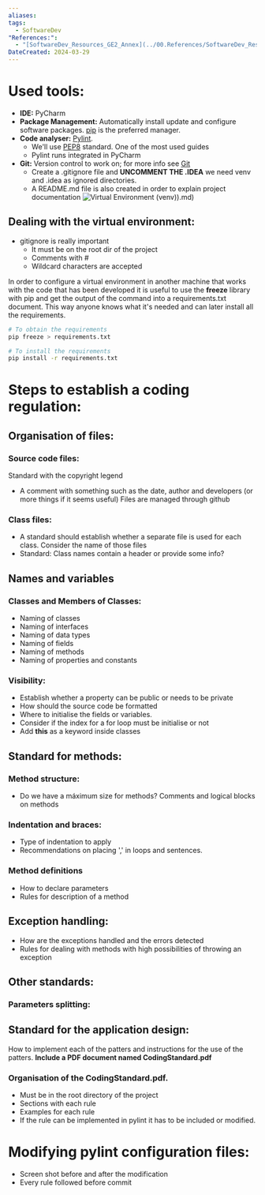 ```yaml
---
aliases: 
tags:
  - SoftwareDev
"References:":
  - "[SoftwareDev_Resources_GE2_Annex](../00.References/SoftwareDev_Resources_GE2_Annex.pdf)"
DateCreated: 2024-03-29
---
```

# Used tools: 
+ **IDE:** PyCharm
+ **Package Management:** Automatically install update and configure software packages. [pip](pip.md) is the preferred manager.
+ **Code analyser:** [Pylint](Pylint.md). 
	+ We'll use [PEP8](PEP8_%20https://www.python.org/dev/peps/pep-0008/) standard. One of the most used guides
	+ Pylint runs integrated in PyCharm
+ **Git:** Version control to work on; for more info see [Git](Git.md)
	+ Create a .gitignore file and **UNCOMMENT THE .IDEA** we need venv and .idea as ignored directories. 
	+ A README.md file is also created in order to explain project documentation
 ![Virtual Environment (venv)](venv)).md)
## Dealing with the virtual environment: 
+ gitignore is really important
	+ It must be on the root dir of the project
	+ Comments with # 
	+ Wildcard characters are accepted

In order to configure a virtual environment in another machine that works with the code that has been developed it is useful to use the **freeze** library with pip and get the output of the command into a requirements.txt document. This way anyone knows what it's needed and can later install all the requirements.

```bash
# To obtain the requirements
pip freeze > requirements.txt

# To install the requirements
pip install -r requirements.txt

```


# Steps to establish a coding regulation: 

## Organisation of files:
### Source code files: 
Standard with the copyright legend
+ A comment with something such as the date, author and developers (or more things if it seems useful)
Files are managed through github

### Class files: 
+ A standard should establish whether a separate file is used for each class. Consider the name of those files
+ Standard: Class names contain a header or provide some info?

## Names and variables
### Classes and Members of Classes: 
+ Naming of classes
+ Naming of interfaces
+ Naming of data types
+ Naming of fields
+ Naming of methods
+ Naming of properties and constants

### Visibility: 
+ Establish whether a property can be public or needs to be private 
+ How should the source code be formatted
+ Where to initialise the fields or variables. 
+ Consider if the index for a for loop must be initialise or not 
+ Add **this** as a keyword inside classes

## Standard for methods: 
### Method structure: 
+ Do we have a máximum size for methods? Comments and logical blocks on methods
### Indentation and braces: 
+ Type of indentation to apply
+ Recommendations on placing ',' in loops and sentences. 
### Method definitions 
+ How to declare parameters
+ Rules for description of a method

## Exception handling: 
+ How are the exceptions handled and the errors detected
+ Rules for dealing with methods with high possibilities of throwing an exception 
## Other standards: 
### Parameters splitting: 

## Standard for the application design: 
How to implement each of the patters and instructions for the use of the patters. 
**Include a PDF document named CodingStandard.pdf**
### Organisation of the CodingStandard.pdf.
+ Must be in the root directory of the project
+ Sections with each rule
+ Examples for each rule
+ If the rule can be implemented in pylint it has to be included or modified. 


# Modifying pylint configuration files: 

+ Screen shot before and after the modification
+ Every rule followed before commit
